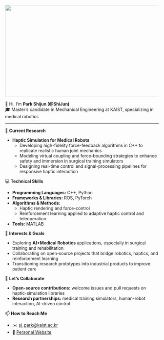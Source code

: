 <a href="https://www.gitanimals.org/en_US?utm_medium=image&utm_source=ShiJun-2001&utm_content=farm">
<img
  src="https://render.gitanimals.org/farms/ShiJun-2001"
  width="600"
  height="300"
/>
</a>

👋 Hi, I’m **Park Shijun (@ShiJun)**  
🎓 Master’s candidate in Mechanical Engineering at KAIST, specializing in medical robotics

---

🔬 **Current Research**  
- **Haptic Simulation for Medical Robots**  
  - Developing high-fidelity force-feedback algorithms in C++ to replicate realistic human joint mechanics  
  - Modeling virtual coupling and force-bounding strategies to enhance safety and immersion in surgical training simulators  
  - Designing real-time control and signal-processing pipelines for responsive haptic interaction  

💻 **Technical Skills**  
- **Programming Languages:** C++, Python  
- **Frameworks & Libraries:** ROS, PyTorch
- **Algorithms & Methods:**  
  - Haptic rendering and force-control   
  - Reinforcement learning applied to adaptive haptic control and teleoperation  
- **Tools:** MATLAB

🚀 **Interests & Goals**  
- Exploring **AI+Medical Robotics** applications, especially in surgical training and rehabilitation  
- Collaborating on open-source projects that bridge robotics, haptics, and reinforcement learning  
- Transitioning research prototypes into industrial products to improve patient care  

🤝 **Let’s Collaborate**  
- **Open-source contributions:** welcome issues and pull requests on haptic-simulation libraries  
- **Research partnerships:** medical training simulators, human-robot interaction, AI-driven control  

📫 **How to Reach Me**  
- ✉️ sj_park@kaist.ac.kr  
- 🔗 [Personal Website]([https://sites.google.com/view/rslab-kaist/people/members/m-s-students/shijun-piao])

<!---
ShiJun-2001/ShiJun-2001 is a ✨ special ✨ repository because its `README.md` (this file) appears on your GitHub profile.
You can click the Preview link to take a look at your changes.
--->

